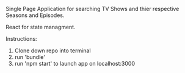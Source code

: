 Single Page Application for searching TV Shows and thier respective Seasons and Episodes.

React for state managment.

Instructions: 

1. Clone down repo into terminal 
2. run 'bundle' 
3. run 'npm start' to launch app on localhost:3000 